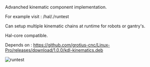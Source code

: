 
Advanched kinematic component implementation.

For example visit : /hal/./runtest

Can setup multiple kinematic chains at runtime for robots or gantry's.

Hal-core compatible.

Depends on : https://github.com/grotius-cnc/Linux-Pro/releases/download/1.0.0/kdl-kinematics.deb

![runtest](https://user-images.githubusercontent.com/44880102/140625895-52d18002-374e-4b66-9d84-7c4fda8fa093.jpg)

